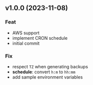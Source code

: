 ## v1.0.0 (2023-11-08)

### Feat

- AWS support
- implement CRON schedule
- initial commit

### Fix

- respect `TZ` when generating backups
- **schedule**: convert `h:m` to `hh:mm`
- add sample environment variables
